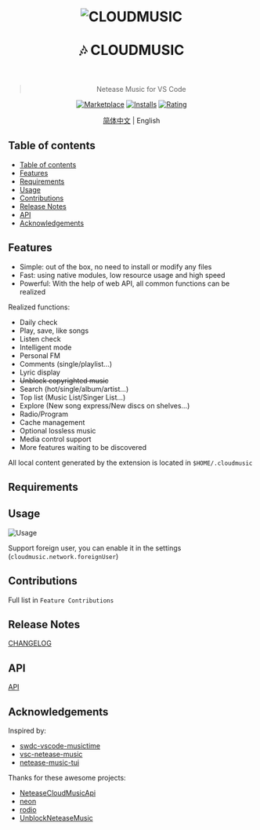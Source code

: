 <h1 align="center">
  <img src="https://s3.ax1x.com/2021/03/07/6M7aLj.png" alt="CLOUDMUSIC"></img>
  <br></br>
  🎶 CLOUDMUSIC
  <br></br>
</h1>

<div align="center">

> Netease Music for VS Code

[![Marketplace](https://img.shields.io/visual-studio-marketplace/v/yxl.cloudmusic.svg?label=Marketplace&style=for-the-badge&logo=visual-studio-code)](https://marketplace.visualstudio.com/items?itemName=yxl.cloudmusic)
[![Installs](https://img.shields.io/visual-studio-marketplace/i/yxl.cloudmusic.svg?style=for-the-badge)](https://marketplace.visualstudio.com/items?itemName=yxl.cloudmusic)
[![Rating](https://img.shields.io/visual-studio-marketplace/stars/yxl.cloudmusic.svg?style=for-the-badge)](https://marketplace.visualstudio.com/items?itemName=yxl.cloudmusic)

[简体中文](./README.md) | English

</div>

## Table of contents

- [Table of contents](#table-of-contents)
- [Features](#features)
- [Requirements](#requirements)
- [Usage](#usage)
- [Contributions](#contributions)
- [Release Notes](#release-notes)
- [API](#api)
- [Acknowledgements](#acknowledgements)

## Features

- Simple: out of the box, no need to install or modify any files
- Fast: using native modules, low resource usage and high speed
- Powerful: With the help of web API, all common functions can be realized

Realized functions:

- Daily check
- Play, save, like songs
- Listen check
- Intelligent mode
- Personal FM
- Comments (single/playlist...)
- Lyric display
- ~~Unblock copyrighted music~~
- Search (hot/single/album/artist...)
- Top list (Music List/Singer List...)
- Explore (New song express/New discs on shelves...)
- Radio/Program
- Cache management
- Optional lossless music
- Media control support
- More features waiting to be discovered

All local content generated by the extension is located in `$HOME/.cloudmusic`

## Requirements

## Usage

![Usage](https://z3.ax1x.com/2021/07/31/WjLd61.png)

Support foreign user, you can enable it in the settings (`cloudmusic.network.foreignUser`)

## Contributions

Full list in `Feature Contributions`

## Release Notes

[CHANGELOG](./CHANGELOG.md)

## API

[API](./doc/API.md)

## Acknowledgements

Inspired by:

- [swdc-vscode-musictime](https://github.com/swdotcom/swdc-vscode-musictime)
- [vsc-netease-music](https://github.com/nondanee/vsc-netease-music)
- [netease-music-tui](https://github.com/betta-cyber/netease-music-tui)

Thanks for these awesome projects:

- [NeteaseCloudMusicApi](https://github.com/Binaryify/NeteaseCloudMusicApi)
- [neon](https://github.com/neon-bindings/neon)
- [rodio](https://github.com/RustAudio/rodio)
- [UnblockNeteaseMusic](https://github.com/nondanee/UnblockNeteaseMusic)
